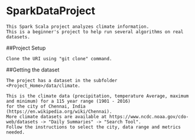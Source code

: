 # SparkDataProject

    This Spark Scala project analyzes climate information. 
    This is a beginner's project to help run several algorithms on real datasets. 

##Project Setup

    Clone the URI using "git clone" command.

##Getting the dataset
    
    The project has a dataset in the subfolder <Project_Home>/data/climate. 
     
    This is the climate data (precipitation, temperature Average, maximum and minimum) for a 115 year range (1901 - 2016) 
    for the city of Chennai, India (https://en.wikipedia.org/wiki/Chennai). 
    More climate datasets are available at https://www.ncdc.noaa.gov/cdo-web/datasets -> "Daily Summaries" -> "Search Tool". 
    Follow the instructions to select the city, data range and metrics needed.